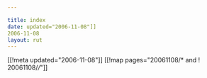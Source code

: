 ```yaml
---

title: index
date: updated="2006-11-08"]]
2006-11-08
layout: rut
---
```


[[!meta updated="2006-11-08"]]
[[!map pages="20061108/* and ! 20061108/*/*"]]
